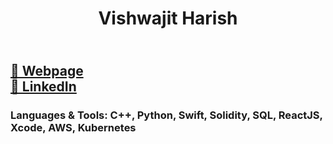 <h1 align="center">Vishwajit Harish</h1>
<h2 ></a> <br> <a href="https://cybersecurity-odessey.webflow.io"> 🔗 Webpage</a> <br> <a href="https://www.linkedin.com/in/vishwajit25"> 🔗 LinkedIn</a></h2>
<h3 ></h3>





### Languages & Tools:  C++, Python, Swift, Solidity, SQL, ReactJS, Xcode, AWS, Kubernetes

